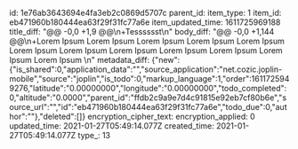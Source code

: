 id: 1e76ab3643694e4fa3eb2c0869d5707c
parent_id: 
item_type: 1
item_id: eb471960b180444ea63f29f31fc77a6e
item_updated_time: 1611725969188
title_diff: "@@ -0,0 +1,9 @@\\n+Tesssssst\\n"
body_diff: "@@ -0,0 +1,144 @@\\n+Lorem Ipsum Lorem Ipsum Lorem Ipsum Lorem Ipsum Lorem Ipsum Lorem Ipsum Lorem Ipsum Lorem Ipsum Lorem Ipsum Lorem Ipsum Lorem Ipsum Lorem Ipsum \\n"
metadata_diff: {"new":{"is_shared":0,"application_data":"","source_application":"net.cozic.joplin-mobile","source":"joplin","is_todo":0,"markup_language":1,"order":1611725949276,"latitude":"0.00000000","longitude":"0.00000000","todo_completed":0,"altitude":"0.0000","parent_id":"ffdb2c9a9e7d4c91815e92eb7cf80b6e","source_url":"","id":"eb471960b180444ea63f29f31fc77a6e","todo_due":0,"author":""},"deleted":[]}
encryption_cipher_text: 
encryption_applied: 0
updated_time: 2021-01-27T05:49:14.077Z
created_time: 2021-01-27T05:49:14.077Z
type_: 13